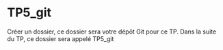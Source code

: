 # TP5_git
Créer un dossier, ce dossier sera votre dépôt Git pour ce TP. Dans la suite du TP, ce dossier sera appelé TP5_git
